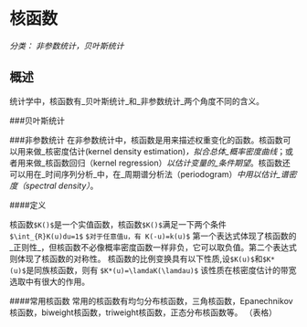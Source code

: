 核函数
=====

_分类： 非参数统计，贝叶斯统计_

概述
-------
统计学中，核函数有_贝叶斯统计_和_非参数统计_两个角度不同的含义。

###贝叶斯统计

###非参数统计
在非参数统计中，核函数是用来描述权重变化的函数。核函数可以用来做_核密度估计(kernel density estimation)_，拟合总体_概率密度曲线_；或者用来做_核函数回归（kernel regression）_以估计变量的_条件期望_。核函数还可以用在_时间序列分析_中，在_周期谱分析法（periodogram）_中用以估计_谱密度（spectral density）_。

####定义

核函数`$K()$`是一个实值函数，核函数`$K()$`满足一下两个条件
`$\int_{R}K(u)du=1$`
`$对于任意值u，有 K(-u)=k(u)$`
第一个表达式体现了核函数的_正则性_，但核函数不必像概率密度函数一样非负，它可以取负值。第二个表达式则体现了核函数的对称性。
核函数的比例变换具有以下性质,设`$K(u)$`和`$K*(u)$`是同族核函数，则有
`$K*(u)=\lamdaK(\lamdau)$`
该性质在核密度估计的带宽选取中有很大的作用。

####常用核函数
常用的核函数有均匀分布核函数，三角核函数，Epanechnikov核函数，biweight核函数，triweight核函数，正态分布核函数等。
（表格）
